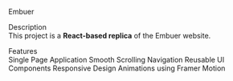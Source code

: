 Embuer 

Description  
This project is a **React-based replica** of the Embuer website.

Features  
Single Page Application 
Smooth Scrolling Navigation
Reusable UI Components
Responsive Design
Animations using Framer Motion
